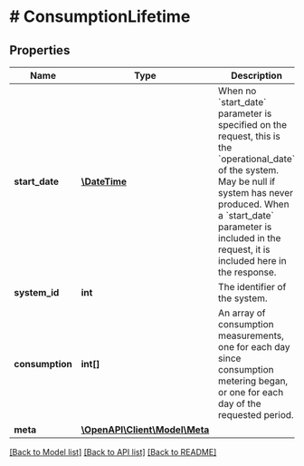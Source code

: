 # # ConsumptionLifetime

## Properties

Name | Type | Description | Notes
------------ | ------------- | ------------- | -------------
**start_date** | [**\DateTime**](\DateTime.md) | When no &#x60;start_date&#x60; parameter is specified on the request, this is the &#x60;operational_date&#x60; of the system. May be null if system has never produced. When a &#x60;start_date&#x60; parameter is included in the request, it is included here in the response. |
**system_id** | **int** | The identifier of the system. |
**consumption** | **int[]** | An array of consumption measurements, one for each day since consumption metering began, or one for each day of the requested period. |
**meta** | [**\OpenAPI\Client\Model\Meta**](Meta.md) |  |

[[Back to Model list]](../../README.md#models) [[Back to API list]](../../README.md#endpoints) [[Back to README]](../../README.md)
